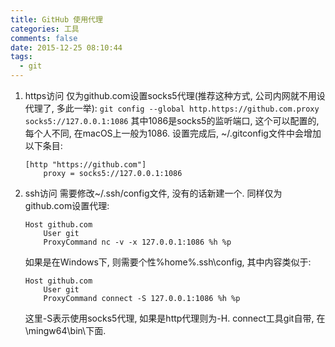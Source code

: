 ```yaml
---
title: GitHub 使用代理
categories: 工具
comments: false
date: 2015-12-25 08:10:44
tags: 
  - git
---
```


1. https访问
   仅为github.com设置socks5代理(推荐这种方式, 公司内网就不用设代理了, 多此一举):
   `git config --global http.https://github.com.proxy socks5://127.0.0.1:1086`
   其中1086是socks5的监听端口, 这个可以配置的, 每个人不同, 在macOS上一般为1086.
   设置完成后, ~/.gitconfig文件中会增加以下条目:

   ```
   [http "https://github.com"]
       proxy = socks5://127.0.0.1:1086
   ```

2. ssh访问
   需要修改~/.ssh/config文件, 没有的话新建一个. 同样仅为github.com设置代理:

   ```
   Host github.com
       User git
       ProxyCommand nc -v -x 127.0.0.1:1086 %h %p
   ```

   如果是在Windows下, 则需要个性%home%.ssh\config, 其中内容类似于:

   ```
   Host github.com
       User git
       ProxyCommand connect -S 127.0.0.1:1086 %h %p
   ```

   这里-S表示使用socks5代理, 如果是http代理则为-H. connect工具git自带, 在<Git>\mingw64\bin\下面.

<!--more-->